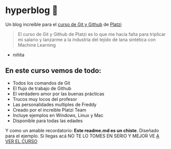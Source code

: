 # hyperblog 💚
  Un blog increible para el [curso de Git y Github](http://https://platzi.com/clases/git-github/ "curso de Git y Github") de [Platzi](http://https://platzi.com "Platzi")

>El curso de Git y Github de Platzi es lo que me hacía falta para triplicar mi salario y lanzarme a la industria del tejido de lana sintética con Machine Learning
- niñita

## En este curso vemos de todo:
- Todos los comandos de Git
- El flujo de trabajo de Github
- El verdadero amor por las buenas prácticas
- Trucos muy locos del profesor
- Las personalidades multiples de Freddy
- Creado por el increible Platzi Team
- Incluye ejemplos en Windows, Linux y Mac
- Disponible para todas las edades

Y como un amable recordatorio: **Este readme.md es un chiste**.
Diseñado para el ejemplo. Si llegas acá NO TE LO TOMES EN SERIO Y MEJOR VE [A VER EL CURSO](http://https://platzi.com/clases/git-github/ "A VER EL CURSO")
